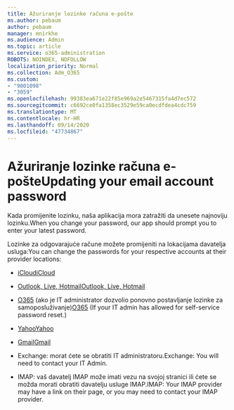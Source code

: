 ```yaml
---
title: Ažuriranje lozinke računa e-pošte
ms.author: pebaum
author: pebaum
manager: mnirkhe
ms.audience: Admin
ms.topic: article
ms.service: o365-administration
ROBOTS: NOINDEX, NOFOLLOW
localization_priority: Normal
ms.collection: Adm_O365
ms.custom:
- "9001098"
- "3059"
ms.openlocfilehash: 99383ea671e22f85e969a2e5467315fa4d7ec572
ms.sourcegitcommit: c6692ce0fa1358ec3529e59ca0ecdfdea4cdc759
ms.translationtype: MT
ms.contentlocale: hr-HR
ms.lasthandoff: 09/14/2020
ms.locfileid: "47734867"
---
```

# <a name="updating-your-email-account-password"></a><span data-ttu-id="afa01-102">Ažuriranje lozinke računa e-pošte</span><span class="sxs-lookup"><span data-stu-id="afa01-102">Updating your email account password</span></span>

<span data-ttu-id="afa01-103">Kada promijenite lozinku, naša aplikacija mora zatražiti da unesete najnoviju lozinku.</span><span class="sxs-lookup"><span data-stu-id="afa01-103">When you change your password, our app should prompt you to enter your latest password.</span></span>

<span data-ttu-id="afa01-104">Lozinke za odgovarajuće račune možete promijeniti na lokacijama davatelja usluga:</span><span class="sxs-lookup"><span data-stu-id="afa01-104">You can change the passwords for your respective accounts at their provider locations:</span></span>

- [<span data-ttu-id="afa01-105">iCloud</span><span class="sxs-lookup"><span data-stu-id="afa01-105">iCloud</span></span>](https://support.apple.com/HT201487)

- [<span data-ttu-id="afa01-106">Outlook, Live, Hotmail</span><span class="sxs-lookup"><span data-stu-id="afa01-106">Outlook, Live, Hotmail</span></span>](https://account.live.com/password/reset)

- <span data-ttu-id="afa01-107">[O365](https://passwordreset.microsoftonline.com) (ako je IT administrator dozvolio ponovno postavljanje lozinke za samoposluživanje)</span><span class="sxs-lookup"><span data-stu-id="afa01-107">[O365](https://passwordreset.microsoftonline.com) (If your IT admin has allowed for self-service password reset.)</span></span>

- [<span data-ttu-id="afa01-108">Yahoo</span><span class="sxs-lookup"><span data-stu-id="afa01-108">Yahoo</span></span>](https://login.yahoo.com/account/challenge/username?done=https%3A%2F%2Fwww.yahoo.com%2F&authMechanism=secondary&chllngnm=base&sessionIndex=QQ--)

- [<span data-ttu-id="afa01-109">Gmail</span><span class="sxs-lookup"><span data-stu-id="afa01-109">Gmail</span></span>](https://support.google.com/mail/answer/41078?co=GENIE.Platform%3DDesktop&hl=en)

- <span data-ttu-id="afa01-110">Exchange: morat ćete se obratiti IT administratoru.</span><span class="sxs-lookup"><span data-stu-id="afa01-110">Exchange: You will need to contact your IT Admin.</span></span>

- <span data-ttu-id="afa01-111">IMAP: vaš davatelj IMAP može imati vezu na svojoj stranici ili ćete se možda morati obratiti davatelju usluge IMAP.</span><span class="sxs-lookup"><span data-stu-id="afa01-111">IMAP: Your IMAP provider may have a link on their page, or you may need to contact your IMAP provider.</span></span>